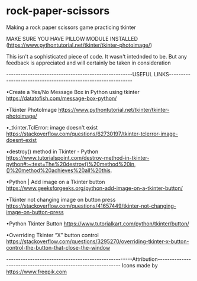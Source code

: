 # rock-paper-scissors
Making a rock paper scissors game practicing tkinter

MAKE SURE YOU HAVE PILLOW MODULE INSTALLED (https://www.pythontutorial.net/tkinter/tkinter-photoimage/)

This isn't a sophisticated piece of code. It wasn't intednded to be. But any feedback is appreciated and will certainly be taken in consideration 


-----------------------------------------------------USEFUL LINKS--------------------------------------------------------------

•Create a Yes/No Message Box in Python using tkinter
  https://datatofish.com/message-box-python/

•Tkinter PhotoImage
  https://www.pythontutorial.net/tkinter/tkinter-photoimage/

•_tkinter.TclError: image doesn't exist
  https://stackoverflow.com/questions/62730197/tkinter-tclerror-image-doesnt-exist

•destroy() method in Tkinter - Python
  https://www.tutorialspoint.com/destroy-method-in-tkinter-python#:~:text=The%20destroy()%20method%20in,()%20method%20achieves%20all%20this.

•Python | Add image on a Tkinter button
  https://www.geeksforgeeks.org/python-add-image-on-a-tkinter-button/

•Tkinter not changing image on button press
  https://stackoverflow.com/questions/41657449/tkinter-not-changing-image-on-button-press

•Python Tkinter Button
  https://www.tutorialkart.com/python/tkinter/button/
  
•Overriding Tkinter “X” button control 
  https://stackoverflow.com/questions/3295270/overriding-tkinter-x-button-control-the-button-that-close-the-window
  
  
  -----------------------------------------------------Attribution--------------------------------------------------------------
  Icons made by https://www.freepik.com
